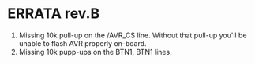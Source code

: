 # ERRATA rev.B

1) Missing 10k pull-up on the /AVR_CS line. Without that pull-up you'll be unable to flash AVR properly on-board.
2) Missing 10k pupp-ups on the BTN1, BTN1 lines.
